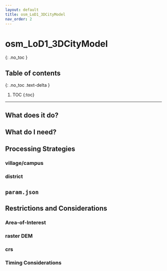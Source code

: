 ```yaml
---
layout: default
title: osm_LoD1_3DCityModel
nav_order: 2
---
```


# osm_LoD1_3DCityModel
{: .no_toc }

## Table of contents
{: .no_toc .text-delta }

1. TOC
{:toc}

---

## What does it do?

## What do I need?

## Processing Strategies

### village/campus

### district

## `param.json`

## Restrictions and Considerations

### Area-of-Interest

### raster DEM

### crs

### Timing Considerations
